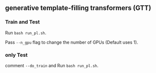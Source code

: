 ## generative template-filling transformers (GTT)


### Train and Test
Run `bash run_pl.sh`. 

Pass `--n_gpu` flag to change the number of GPUs (Default uses 1).

### only Test
comment `--do_train` and Run `bash run_pl.sh`.
